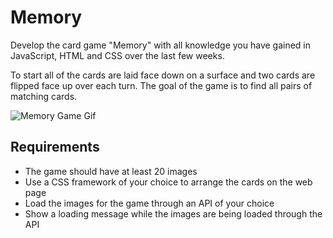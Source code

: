 # Memory

Develop the card game "Memory" with all knowledge you have gained in JavaScript, HTML and CSS over the last few weeks.

To start all of the cards are laid face down on a surface and two cards are flipped face up over each turn. The goal of the game is to find all pairs of matching cards.

![Memory Game Gif](https://media.giphy.com/media/t32aaMe14FANW/giphy.gif)

## Requirements

- The game should have at least 20 images
- Use a CSS framework of your choice to arrange the cards on the web page
- Load the images for the game through an API of your choice
- Show a loading message while the images are being loaded through the API
